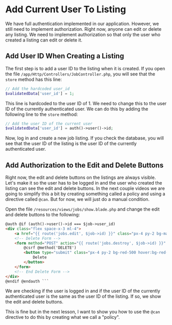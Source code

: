 # Add Current User To Listing

We have full authentication implemented in our application. However, we still need to implement authorization. Right now, anyone can edit or delete any listing. We need to implement authorization so that only the user who created a listing can edit or delete it.

## Add User ID When Creating a Listing

The first step is to add a user ID to the listing when it is created. If you open the file `/app/Http/Controllers/JobController.php`, you will see that the `store` method has this line:

```php
// Add the hardcoded user_id
$validatedData['user_id'] = 1;
```

This line is hardcoded to the user ID of 1. We need to change this to the user ID of the currently authenticated user. We can do this by adding the following line to the `store` method:

```php
// Add the user ID of the current user
$validatedData['user_id'] = auth()->user()->id;
```

Now, log in and create a new job listing. If you check the database, you will see that the user ID of the listing is the user ID of the currently authenticated user.

## Add Authorization to the Edit and Delete Buttons

Right now, the edit and delete buttons on the listings are always visible. Let's make it so the user has to be logged in and the user who created the listing can see the edit and delete buttons. In the next couple videos we are going to simplify this a bit by creating something called a policy and using a directive called `@can`. But for now, we will just do a manual condition.

Open the file `/resources/views/jobs/show.blade.php` and change the edit and delete buttons to the following:

````html
@auth @if (auth()->user()->id === $job->user_id)
<div class="flex space-x-3 ml-4">
	<a href="{{ route('jobs.edit', $job->id) }}" class="px-4 py-2 bg-marine-500 hover:bg-marine-600 text-white rounded">Edit</a>
	<!-- Delete Form -->
	<form method="POST" action="{{ route('jobs.destroy', $job->id) }}" onsubmit="return confirm('Are you sure you want to delete this job?');">
		@csrf @method('DELETE')
		<button type="submit" class="px-4 py-2 bg-red-500 hover:bg-red-600 text-white rounded">
			Delete
		</button>
	</form>
	<!-- End Delete Form -->
</div>
@endif @endauth ```
````

We are checking if the user is logged in and if the user ID of the currently authenticated user is the same as the user ID of the listing. If so, we show the edit and delete buttons.

This is fine but in the next lesson, I want to show you how to use the `@can` directive to do this by creating what we call a "policy".
